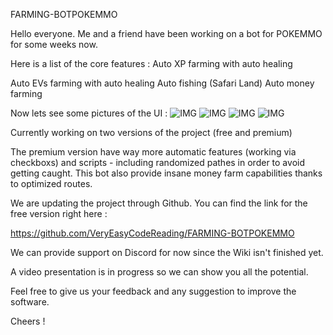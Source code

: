 FARMING-BOTPOKEMMO

Hello everyone.
Me and a friend have been working on a bot for POKEMMO for some weeks now.

Here is a list of the core features :
Auto XP farming with auto healing

  Auto EVs farming with auto healing
  Auto fishing (Safari Land)
  Auto money farming

Now lets see some pictures of the UI :
![IMG](https://i.imgur.com/j6tIRb9.png)
![IMG](https://i.imgur.com/fxyEdym.png)
![IMG](https://i.imgur.com/gzDORgk.png)
![IMG](https://i.imgur.com/JB0PuYH.png)

Currently working on two versions of the project (free and premium)

The premium version have way more automatic features (working via checkboxs) and scripts - including randomized pathes in order to avoid getting caught. This bot also provide insane money farm capabilities thanks to optimized routes.

We are updating the project through Github. You can find the link for the free version right here :

https://github.com/VeryEasyCodeReading/FARMING-BOTPOKEMMO

We can provide support on Discord for now since the Wiki isn't finished yet.

A video presentation is in progress so we can show you all the potential.

Feel free to give us your feedback and any suggestion to improve the software.

Cheers !
